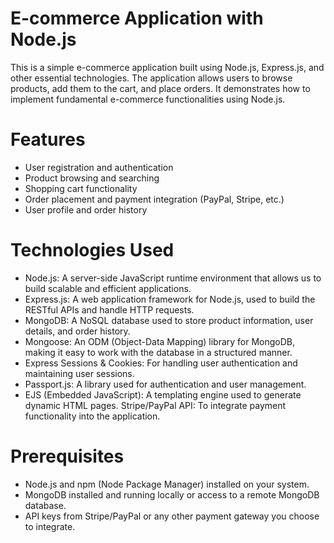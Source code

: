 # E-commerce Application with Node.js
This is a simple e-commerce application built using Node.js, Express.js, and other essential technologies. The application allows users to browse products, add them to the cart, and place orders. It demonstrates how to implement fundamental e-commerce functionalities using Node.js.

# Features
* User registration and authentication
* Product browsing and searching
* Shopping cart functionality
* Order placement and payment integration (PayPal, Stripe, etc.)
* User profile and order history
# Technologies Used
* Node.js: A server-side JavaScript runtime environment that allows us to build scalable and efficient applications.
* Express.js: A web application framework for Node.js, used to build the RESTful APIs and handle HTTP requests.
* MongoDB: A NoSQL database used to store product information, user details, and order history.
* Mongoose: An ODM (Object-Data Mapping) library for MongoDB, making it easy to work with the database in a structured manner.
* Express Sessions & Cookies: For handling user authentication and maintaining user sessions.
* Passport.js: A library used for authentication and user management.
* EJS (Embedded JavaScript): A templating engine used to generate dynamic HTML pages.
Stripe/PayPal API: To integrate payment functionality into the application.
# Prerequisites
* Node.js and npm (Node Package Manager) installed on your system.
* MongoDB installed and running locally or access to a remote MongoDB database.
* API keys from Stripe/PayPal or any other payment gateway you choose to integrate.
